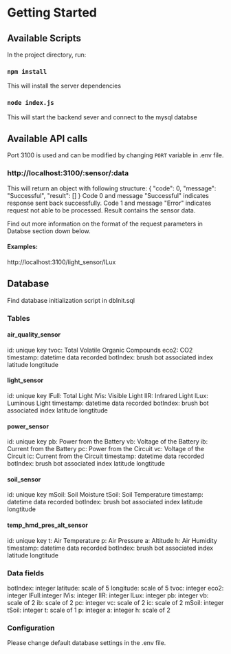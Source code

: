 # Getting Started

## Available Scripts

In the project directory, run:

### `npm install`

This will install the server dependencies

### `node index.js`

This will start the backend sever and connect to the mysql databse

## Available API calls

Port 3100 is used and can be modified by changing `PORT` variable in .env file.

### http://localhost:3100/:sensor/:data

This will return an object with following structure:
{
    "code": 0,
    "message": "Successful",
    "result": []
}
Code 0 and message "Successful" indicates response sent back successfully.
Code 1 and message "Error" indicates request not able to be processed.
Result contains the sensor data.

Find out more information on the format of the request parameters in Databse section down below.

#### Examples: 

http://localhost:3100/light_sensor/lLux


## Database

Find database initialization script in dbInit.sql

### Tables
#### air_quality_sensor
id: unique key
tvoc: Total Volatile Organic Compounds
eco2: CO2
timestamp: datetime data recorded
botIndex: brush bot associated index 
latitude
longtitude
#### light_sensor
id: unique key
lFull: Total Light
lVis: Visible Light
lIR: Infrared Light
lLux: Luminous Light
timestamp: datetime data recorded
botIndex: brush bot associated index 
latitude
longtitude
#### power_sensor
id: unique key
pb: Power from the Battery
vb: Voltage of the Battery
ib: Current from the Battery
pc: Power from the Circuit
vc: Voltage of the Circuit
ic: Current from the Circuit
timestamp: datetime data recorded
botIndex: brush bot associated index 
latitude
longtitude
#### soil_sensor
id: unique key
mSoil: Soil Moisture
tSoil: Soil Temperature
timestamp: datetime data recorded
botIndex: brush bot associated index 
latitude
longtitude
#### temp_hmd_pres_alt_sensor
id: unique key
t: Air Temperature
p: Air Pressure
a: Altitude
h: Air Humidity
timestamp: datetime data recorded
botIndex: brush bot associated index 
latitude
longtitude

### Data fields
botIndex: integer
latitude: scale of 5
longitude: scale of 5
tvoc: integer
eco2: integer
lFull:integer
lVis: integer
lIR: integer
lLux: integer
pb: integer
vb: scale of 2
ib: scale of 2
pc: integer
vc: scale of 2
ic: scale of 2
mSoil: integer
tSoil: integer
t: scale of 1
p: integer
a: integer
h: scale of 2

### Configuration

Please change default database settings in the .env file.